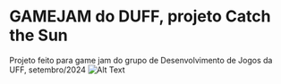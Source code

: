 # GAMEJAM do DUFF, projeto Catch the Sun
Projeto feito para game jam do grupo de Desenvolvimento de Jogos da UFF, setembro/2024
 ![Alt Text](https://c.tenor.com/aXVFqv8KInAAAAAC/tenor.gif)
